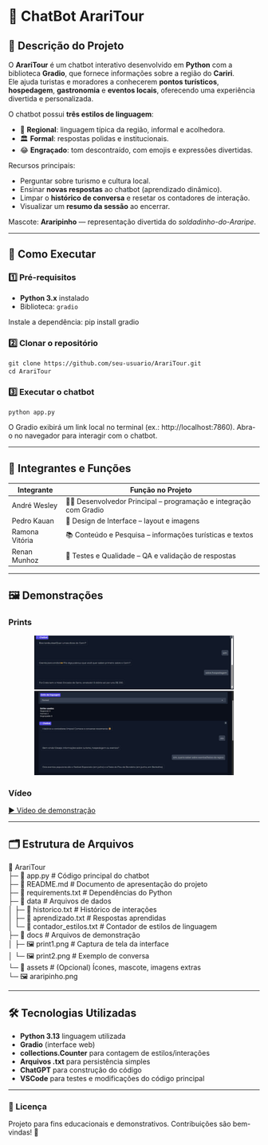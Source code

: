 # 🤖 ChatBot ArariTour

## 📌 Descrição do Projeto
O **ArariTour** é um chatbot interativo desenvolvido em **Python** com a biblioteca **Gradio**, que fornece informações sobre a região do **Cariri**.  
Ele ajuda turistas e moradores a conhecerem **pontos turísticos**, **hospedagem**, **gastronomia** e **eventos locais**, oferecendo uma experiência divertida e personalizada.

O chatbot possui **três estilos de linguagem**:
- 🏡 **Regional**: linguagem típica da região, informal e acolhedora.  
- 🏛️ **Formal**: respostas polidas e institucionais.  
- 😂 **Engraçado**: tom descontraído, com emojis e expressões divertidas.  

Recursos principais:
- Perguntar sobre turismo e cultura local.  
- Ensinar **novas respostas** ao chatbot (aprendizado dinâmico).  
- Limpar o **histórico de conversa** e resetar os contadores de interação.  
- Visualizar um **resumo da sessão** ao encerrar.  

Mascote: **Araripinho** — representação divertida do *soldadinho-do-Araripe*.

---

## 🚀 Como Executar

### 1️⃣ Pré-requisitos
- **Python 3.x** instalado  
- Biblioteca: `gradio`

Instale a dependência:
    pip install gradio

### 2️⃣ Clonar o repositório
    git clone https://github.com/seu-usuario/ArariTour.git
    cd ArariTour

### 3️⃣ Executar o chatbot
    python app.py

O Gradio exibirá um link local no terminal (ex.: http://localhost:7860). Abra-o no navegador para interagir com o chatbot.

---

## 👥 Integrantes e Funções
| Integrante         | Função no Projeto                                      |
|--------------------|--------------------------------------------------------|
| André Wesley       | 🧑‍💻 Desenvolvedor Principal – programação e integração com Gradio |
| Pedro Kauan        | 🎨 Design de Interface – layout e imagens              |
| Ramona Vitória     | 📚 Conteúdo e Pesquisa – informações turísticas e textos|
| Renan Munhoz       | 🧪 Testes e Qualidade – QA e validação de respostas    |

---

## 🖼️ Demonstrações
### Prints
<p align="center">
  <img src="Imagens/Foto_1Arari.jpeg" width="400"/>
  <img src="Imagens/Foto_2Arari.jpeg" width="400"/>
</p>


### Vídeo
  [▶️ Vídeo de demonstração](Video/8d5430df-8430-4e1a-963f-206d9057f3ca.mp4)

---

## 🗂️ Estrutura de Arquivos

📁 ArariTour  
├─ 📄 app.py                # Código principal do chatbot  
├─ 📄 README.md             # Documento de apresentação do projeto  
├─ 📄 requirements.txt      # Dependências do Python  
├─ 📁 data                  # Arquivos de dados  
│   ├─ 📄 historico.txt     # Histórico de interações  
│   ├─ 📄 aprendizado.txt   # Respostas aprendidas  
│   └─ 📄 contador_estilos.txt  # Contador de estilos de linguagem  
├─ 📁 docs                  # Arquivos de demonstração  
│   ├─ 🖼️ print1.png        # Captura de tela da interface  
│   └─ 🖼️ print2.png        # Exemplo de conversa  
└─ 📁 assets                # (Opcional) Ícones, mascote, imagens extras  
    └─ 🖼️ araripinho.png

---

## 🛠️ Tecnologias Utilizadas
- **Python 3.13** linguagem utilizada 
- **Gradio** (interface web)  
- **collections.Counter** para contagem de estilos/interações  
- **Arquivos .txt** para persistência simples
- **ChatGPT** para construção do código
- **VSCode** para testes e modificações do código principal

---

### 📜 Licença
Projeto para fins educacionais e demonstrativos. Contribuições são bem-vindas! 🚀
